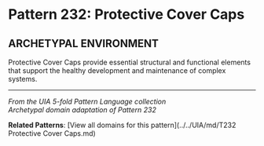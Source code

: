 # Pattern 232: Protective Cover Caps

## ARCHETYPAL ENVIRONMENT

Protective Cover Caps provide essential structural and functional elements that support the healthy development and maintenance of complex systems.

---

*From the UIA 5-fold Pattern Language collection*  
*Archetypal domain adaptation of Pattern 232*

**Related Patterns**: [View all domains for this pattern](../../UIA/md/T232 Protective Cover Caps.md)